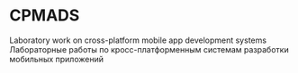 # CPMADS
Laboratory work on cross-platform mobile app development systems </br>
Лабораторные работы по кросс-платформенным системам разработки мобильных приложений

